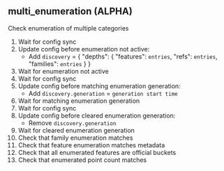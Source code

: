 
## multi_enumeration (ALPHA)

Check enumeration of multiple categories

1. Wait for config sync
1. Update config before enumeration not active:
    * Add `discovery` = { "depths": { "features": `entries`, "refs": `entries`, "families": `entries` } }
1. Wait for enumeration not active
1. Wait for config sync
1. Update config before matching enumeration generation:
    * Add `discovery.generation` = `generation start time`
1. Wait for matching enumeration generation
1. Wait for config sync
1. Update config before cleared enumeration generation:
    * Remove `discovery.generation`
1. Wait for cleared enumeration generation
1. Check that family enumeration matches
1. Check that feature enumeration matches metadata
1. Check that all enumerated features are official buckets
1. Check that enumerated point count matches
